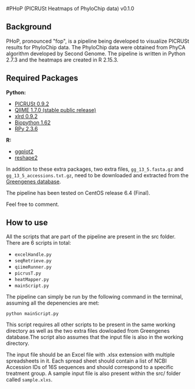 #PHoP (PICRUSt Heatmaps of PhyloChip data) v0.1.0

Background
------

PHoP, pronounced "fop", is a pipeline being developed to visualize PICRUSt results for PhyloChip data. The PhyloChip data were obtained from PhyCA algorithm developed by Second Genome. The pipeline is written in Python 2.7.3 and the heatmaps are created in R 2.15.3.

Required Packages
------

**Python:**

- [PICRUSt 0.9.2](http://picrust.github.io/picrust/install.html#install)
- [QIIME 1.7.0 (stable public release)](https://github.com/qiime/qiime-deploy)
- [xlrd 0.9.2](https://pypi.python.org/pypi/xlrd/0.9.2)
- [Biopython 1.62](http://biopython.org/wiki/Download)
- [RPy 2.3.6](https://pypi.python.org/pypi/rpy2/)

**R:**

- [ggplot2](http://ggplot2.org/) 
- [reshape2](http://cran.r-project.org/web/packages/reshape2/index.html)

In addition to these extra packages, two extra files,  ```gg_13_5.fasta.gz``` and ```gg_13_5_accessions.txt.gz```, need to be downloaded and extracted from the [Greengenes database](http://greengenes.secondgenome.com/downloads/database/13_5).


The pipeline has been tested on CentOS release 6.4 (Final).

Feel free to comment.

How to use
------

All the scripts that are part of the pipeline are present in the src folder. There are 6 scripts in total:

- ```excelHandle.py```
- ```seqRetrieve.py```
- ```qiimeRunner.py```
- ```picrusT.py```
- ```heatMapper.py```
- ```mainScript.py```

The pipeline can simply be run by the following command in the terminal, assuming all the depenencies are met:

```python mainScript.py```

This script requires all other scripts to be present in the same working directory as well as the two extra files dowloaded from Greengenes database.The script also assumes that the input file is also in the working directory. 

The input file should be an Excel file with .xlsx extension with multiple spreadsheets in it. Each spread sheet should contain a list of NCBI Accession IDs of 16S sequences and should correspond to a specific treatment group. A sample input file is also present within the src/ folder called ```sample.xlxs```.
